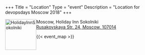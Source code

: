 +++
Title = "Location"
Type = "event"
Description = "Location for devopsdays Moscow 2018"
+++

<div style='float:left;'><a href='http://hi-sokolniki.ru/'><img alt="HolidayInnSokolniki" title="HolidayInnSokolniki" src="/img/sponsors/HolidayInnSokolniki.png" class="img-responsive company-logo" height="100px" width="100px"/></a></div>

Moscow, Holiday Inn Sokolniki<br> 
<a href="http://maps.google.com/?q=Rusakovskaya%20Str.%2024%2c%20Moscow%2c%20107014">Rusakovskaya Str. 24, Moscow, 107014 </a>
<!-- Uncomment this only if you have set the coordinates for your location in the config yaml. Get Latitude and Longitude of a Point: http://itouchmap.com/latlong.html -->
 {{< event_map >}} 
